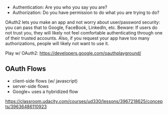* Authentication: Are you who you say you are?
* Authorization: Do you have permission to do what you are trying to do?

OAuth2 lets you make an app and not worry about user/password security: you can pass that to Google, FaceBook, LinkedIn, etc.
Beware:  If users do not trust you, they will likely not feel comfortable authenticating through one of their trusted 
accounts.  Also, if you request your app have too many authorizations, people will likely not want to use it.


Play w/ OAuth2: https://developers.google.com/oauthplayground/

## OAuth Flows
* client-side flows (w/ javascript)
* server-side flows 
* Google+ uses a hybridized flow

https://classroom.udacity.com/courses/ud330/lessons/3967218625/concepts/39636486110923
